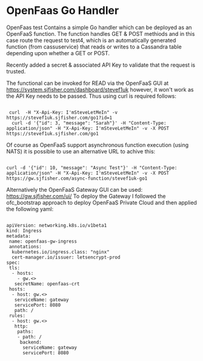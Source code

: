 # OpenFaas Go Handler
OpenFaas test
Contains a simple Go handler which can be deployed as an OpenFaaS function. 
The function handles GET & POST methiods and in this case route the request to test4, which is an automatically
generated function (from cassuservice) that reads or writes to a Cassandra table depending upon whether a GET or POST.

Recently added a secret & associated API Key to validate that the request is trusted.

The functional can be invoked for READ via the OpenFaaS GUI at https://system.sjfisher.com/dashboard/stevef1uk however, it won't work as the API Key needs to be passed. Thus using curl is required follows:
<pre><code>
 curl  -H "X-Api-Key: I'mSteveLetMeIn" -v  https://stevef1uk.sjfisher.com/go1?id=1
  curl -d '{"id": 3, "message": "Sarah"}' -H "Content-Type: application/json" -H "X-Api-Key: I'mSteveLetMeIn" -v -X POST https://stevef1uk.sjfisher.com/go1
</pre></code>
Of course as OpenFaaS support asynchronous function execution (using NATS) it is possible to use an alternative URL to achive this: 
<pre><code>
curl -d '{"id": 10, "message": "Async Test"}' -H "Content-Type: application/json" -H "X-Api-Key: I'mSteveLetMeIn" -v -X POST https://gw.sjfisher.com/async-function/stevef1uk-go1
</pre></code>
Alternatively the OpenFaaS Gateway GUI can be used: https://gw.sjfisher.com/ui/
To deploy the Gateway I followed the ofc_bootstrap approach to deploy OpenFaaS Private Cloud and then applied the following yaml:
<pre><code>
apiVersion: networking.k8s.io/v1beta1
kind: Ingress
metadata:
 name: openfaas-gw-ingress
 annotations:
  kubernetes.io/ingress.class: "nginx"
  cert-manager.io/issuer: letsencrypt-prod
spec:
 tls:
  - hosts:
    - gw.<<YOUR DOMAIN NAME>>
   secretName: openfaas-crt
 hosts:
  - host: gw.<<YOUR DOMAIN NAME>>
   serviceName: gateway
   servicePort: 8080
   path: /
 rules:
  - host: gw.<<YOUR DOMAIN NAME>>
   http:
    paths:
    - path: /
     backend:
      serviceName: gateway
      servicePort: 8080
</pre></code>
